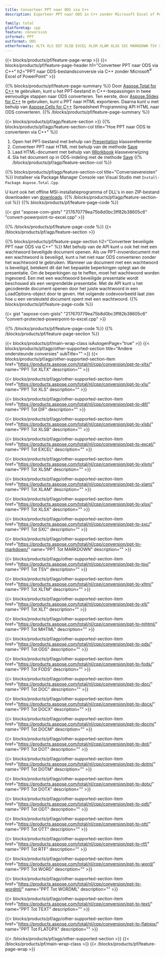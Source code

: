 ```yaml
---
title: Converteer PPT naar ODS via C++
description: Exporteer PPT naar ODS in C++ zonder Microsoft Excel of Powerpoint te gebruiken

family: total
platformtag: cpp
feature: conversion
informat: PPT
outformat: ODS
otherformats: XLTX XLS DIF XLSB EXCEL XLSM XLAM XLSX SXC MARKDOWN TSV XLTM XLT MHTML CSV FODS DOC DOCX DOCM DOT DOTM DOTX ODT OTT RTF WORD WORDML TEXT FLATOPX
---
```

{{< blocks/products/pf/feature-page-wrap >}}
{{< blocks/products/pf/feature-page-header h1="Converteer PPT naar ODS via C++" h2="PPT naar ODS-bestandsconversie via C++ zonder Microsoft<sup>&reg;</sup> Excel of PowerPoint" >}}

{{% blocks/products/pf/feature-page-summary %}}
Door [Aspose.Total for C++](https://products.aspose.com/total/cpp/) te gebruiken, kunt u het PPT-bestand in C++-toepassingen in twee eenvoudige stappen naar ODS converteren. Ten eerste, door [Aspose.Slides for C++](https://products.aspose.com/slides/cpp/) te gebruiken, kunt u PPT naar HTML exporteren. Daarna kunt u met behulp van [Aspose.Cells for C++](https://products.aspose.com/cells/cpp/) Spreadsheet Programming API HTML naar ODS converteren. 
{{% /blocks/products/pf/feature-page-summary  %}}

{{< blocks/products/pf/agp/feature-section >}}
{{% blocks/products/pf/agp/feature-section-col title="Hoe PPT naar ODS te converteren via C++" %}}
1. Open het PPT-bestand met behulp van [Presentation](https://reference.aspose.com/slides/cpp/class/aspose.slides.presentation) klassereferentie
2. Converteer PPT naar HTML met behulp van de methode [Save](https://reference.aspose.com/slides/cpp/class/aspose.slides.presentation#a06fe2a156063c8c3e5ada2713bb697ba)
3. Laad HTML-document met behulp van [IWorkbook](https://reference.aspose.com/cells/cpp/class/aspose.cells.i_workbook) klasseverwijzing
4. Sla het document op in ODS-indeling met de methode [Save](https://reference.aspose.com/cells/cpp/class/aspose.cells.i_workbook#a5dc7de23f7ceba76a05dc1d49f51502e)
{{% /blocks/products/pf/agp/feature-section-col %}}

{{% blocks/products/pf/agp/feature-section-col title="Conversievereisten" %}}
Installeer via Package Manager Console van Visual Studio met ```Install-Package Aspose.Total.Cpp```.

U kunt ook het offline MSI-installatieprogramma of DLL's in een ZIP-bestand downloaden van [downloads](https://releases.aspose.com/total/cpp).
{{% /blocks/products/pf/agp/feature-section-col %}}
{{% blocks/products/pf/feature-page-code %}}

{{< gist "aspose-com-gists" "217670779ea75b8d0bc3ff82b38605c6" "convert-powerpoint-to-excel.cpp" >}}



{{% /blocks/products/pf/feature-page-code %}}
{{< /blocks/products/pf/agp/feature-section >}}

{{% blocks/products/pf/feature-page-section  h2="Converteer beveiligde PPT naar ODS via C++" %}}
Met behulp van de API kunt u ook het met een wachtwoord beveiligde document openen. Als uw PPT-invoerdocument met een wachtwoord is beveiligd, kunt u het niet naar ODS converteren zonder het wachtwoord te gebruiken. Wanneer uw document met een wachtwoord is beveiligd, betekent dit dat het bepaalde beperkingen oplegt aan de presentatie. Om de beperkingen op te heffen, moet het wachtwoord worden ingevoerd. Een met een wachtwoord beveiligde presentatie wordt beschouwd als een vergrendelde presentatie. Met de API kunt u het gecodeerde document openen door het juiste wachtwoord in een LoadOptions-object door te geven. Het volgende codevoorbeeld laat zien hoe u een versleuteld document opent met een wachtwoord.
{{% blocks/products/pf/feature-page-code %}}

{{< gist "aspose-com-gists" "217670779ea75b8d0bc3ff82b38605c6" "convert-protected-powerpoint-to-excel.cpp" >}}

{{% /blocks/products/pf/feature-page-code  %}}
{{% /blocks/products/pf/feature-page-section %}}

{{< blocks/products/pf/main-wrap-class isAutogenPage="true" >}}
{{< blocks/products/pf/agp/other-supported-section title="Andere ondersteunde conversies" subTitle="" >}}
{{< blocks/products/pf/agp/other-supported-section-item href="https://products.aspose.com/total/nl/cpp/conversion/ppt-to-xltx/" name="PPT Tot XLTX" description="" >}}

{{< blocks/products/pf/agp/other-supported-section-item href="https://products.aspose.com/total/nl/cpp/conversion/ppt-to-xls/" name="PPT Tot XLS" description="" >}}

{{< blocks/products/pf/agp/other-supported-section-item href="https://products.aspose.com/total/nl/cpp/conversion/ppt-to-dif/" name="PPT Tot DIF" description="" >}}

{{< blocks/products/pf/agp/other-supported-section-item href="https://products.aspose.com/total/nl/cpp/conversion/ppt-to-xlsb/" name="PPT Tot XLSB" description="" >}}

{{< blocks/products/pf/agp/other-supported-section-item href="https://products.aspose.com/total/nl/cpp/conversion/ppt-to-excel/" name="PPT Tot EXCEL" description="" >}}

{{< blocks/products/pf/agp/other-supported-section-item href="https://products.aspose.com/total/nl/cpp/conversion/ppt-to-xlsm/" name="PPT Tot XLSM" description="" >}}

{{< blocks/products/pf/agp/other-supported-section-item href="https://products.aspose.com/total/nl/cpp/conversion/ppt-to-xlam/" name="PPT Tot XLAM" description="" >}}

{{< blocks/products/pf/agp/other-supported-section-item href="https://products.aspose.com/total/nl/cpp/conversion/ppt-to-xlsx/" name="PPT Tot XLSX" description="" >}}

{{< blocks/products/pf/agp/other-supported-section-item href="https://products.aspose.com/total/nl/cpp/conversion/ppt-to-sxc/" name="PPT Tot SXC" description="" >}}

{{< blocks/products/pf/agp/other-supported-section-item href="https://products.aspose.com/total/nl/cpp/conversion/ppt-to-markdown/" name="PPT Tot MARKDOWN" description="" >}}

{{< blocks/products/pf/agp/other-supported-section-item href="https://products.aspose.com/total/nl/cpp/conversion/ppt-to-tsv/" name="PPT Tot TSV" description="" >}}

{{< blocks/products/pf/agp/other-supported-section-item href="https://products.aspose.com/total/nl/cpp/conversion/ppt-to-xltm/" name="PPT Tot XLTM" description="" >}}

{{< blocks/products/pf/agp/other-supported-section-item href="https://products.aspose.com/total/nl/cpp/conversion/ppt-to-xlt/" name="PPT Tot XLT" description="" >}}

{{< blocks/products/pf/agp/other-supported-section-item href="https://products.aspose.com/total/nl/cpp/conversion/ppt-to-mhtml/" name="PPT Tot MHTML" description="" >}}

{{< blocks/products/pf/agp/other-supported-section-item href="https://products.aspose.com/total/nl/cpp/conversion/ppt-to-ods/" name="PPT Tot ODS" description="" >}}

{{< blocks/products/pf/agp/other-supported-section-item href="https://products.aspose.com/total/nl/cpp/conversion/ppt-to-fods/" name="PPT Tot FODS" description="" >}}

{{< blocks/products/pf/agp/other-supported-section-item href="https://products.aspose.com/total/nl/cpp/conversion/ppt-to-doc/" name="PPT Tot DOC" description="" >}}

{{< blocks/products/pf/agp/other-supported-section-item href="https://products.aspose.com/total/nl/cpp/conversion/ppt-to-docx/" name="PPT Tot DOCX" description="" >}}

{{< blocks/products/pf/agp/other-supported-section-item href="https://products.aspose.com/total/nl/cpp/conversion/ppt-to-docm/" name="PPT Tot DOCM" description="" >}}

{{< blocks/products/pf/agp/other-supported-section-item href="https://products.aspose.com/total/nl/cpp/conversion/ppt-to-dot/" name="PPT Tot DOT" description="" >}}

{{< blocks/products/pf/agp/other-supported-section-item href="https://products.aspose.com/total/nl/cpp/conversion/ppt-to-dotm/" name="PPT Tot DOTM" description="" >}}

{{< blocks/products/pf/agp/other-supported-section-item href="https://products.aspose.com/total/nl/cpp/conversion/ppt-to-dotx/" name="PPT Tot DOTX" description="" >}}

{{< blocks/products/pf/agp/other-supported-section-item href="https://products.aspose.com/total/nl/cpp/conversion/ppt-to-odt/" name="PPT Tot ODT" description="" >}}

{{< blocks/products/pf/agp/other-supported-section-item href="https://products.aspose.com/total/nl/cpp/conversion/ppt-to-ott/" name="PPT Tot OTT" description="" >}}

{{< blocks/products/pf/agp/other-supported-section-item href="https://products.aspose.com/total/nl/cpp/conversion/ppt-to-rtf/" name="PPT Tot RTF" description="" >}}

{{< blocks/products/pf/agp/other-supported-section-item href="https://products.aspose.com/total/nl/cpp/conversion/ppt-to-word/" name="PPT Tot WORD" description="" >}}

{{< blocks/products/pf/agp/other-supported-section-item href="https://products.aspose.com/total/nl/cpp/conversion/ppt-to-wordml/" name="PPT Tot WORDML" description="" >}}

{{< blocks/products/pf/agp/other-supported-section-item href="https://products.aspose.com/total/nl/cpp/conversion/ppt-to-text/" name="PPT Tot TEXT" description="" >}}

{{< blocks/products/pf/agp/other-supported-section-item href="https://products.aspose.com/total/nl/cpp/conversion/ppt-to-flatopx/" name="PPT Tot FLATOPX" description="" >}}


{{< /blocks/products/pf/agp/other-supported-section >}}
{{< /blocks/products/pf/main-wrap-class >}}
{{< /blocks/products/pf/feature-page-wrap >}}